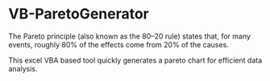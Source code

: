 VB-ParetoGenerator
==================

The Pareto principle (also known as the 80–20 rule) states that, for many events, roughly 80% of the effects come from 20% of the causes. 

This excel VBA based tool quickly generates a pareto chart for efficient data analysis.
